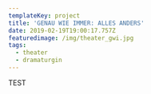 ```yaml
---
templateKey: project
title: 'GENAU WIE IMMER: ALLES ANDERS'
date: 2019-02-19T19:00:17.757Z
featuredimage: /img/theater_gwi.jpg
tags:
  - theater
  - dramaturgin
---
```

TEST
